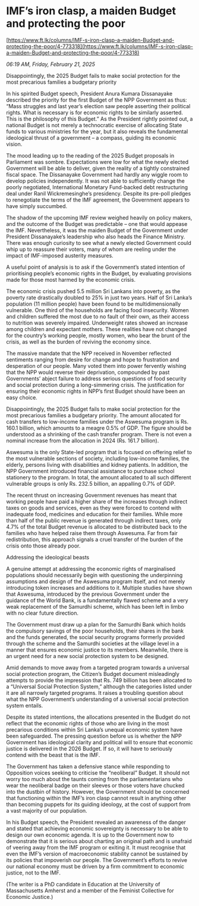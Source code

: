 # IMF’s iron clasp, a maiden Budget and protecting the poor

[https://www.ft.lk/columns/IMF-s-iron-clasp-a-maiden-Budget-and-protecting-the-poor/4-773318](https://www.ft.lk/columns/IMF-s-iron-clasp-a-maiden-Budget-and-protecting-the-poor/4-773318)

*06:19 AM, Friday, February 21, 2025*

Disappointingly, the 2025 Budget fails to make social protection for the most precarious families a budgetary priority

In his spirited Budget speech, President Anura Kumara Dissanayake described the priority for the first Budget of the NPP Government as thus: “Mass struggles and last year’s election saw people asserting their political rights. What is necessary is for economic rights to be similarly asserted. This is the philosophy of this Budget.” As the President rightly pointed out, a national Budget is not merely a technocratic exercise of allocating State funds to various ministries for the year, but it also reveals the fundamental ideological thrust of a government – a compass, guiding its economic vision.

The mood leading up to the reading of the 2025 Budget proposals in Parliament was sombre. Expectations were low for what the newly elected Government will be able to deliver, given the reality of a tightly constrained fiscal space. The Dissanayake Government had hardly any wiggle room to develop policies independently. It was not able to sufficiently change the poorly negotiated, International Monetary Fund-backed debt restructuring deal under Ranil Wickremesinghe’s presidency. Despite its pre-poll pledges to renegotiate the terms of the IMF agreement, the Government appears to have simply succumbed.

The shadow of the upcoming IMF review weighed heavily on policy makers, and the outcome of the Budget was predictable – one that would appease the IMF. Nevertheless, it was the maiden Budget of the Government under President Dissanayake’s leadership who also heads the Finance Ministry. There was enough curiosity to see what a newly elected Government could whip up to reassure their voters, many of whom are reeling under the impact of IMF-imposed austerity measures.

A useful point of analysis is to ask if the Government’s stated intention of prioritising people’s economic rights in the Budget, by evaluating provisions made for those most harmed by the economic crisis.

The economic crisis pushed 5.5 million Sri Lankans into poverty, as the poverty rate drastically doubled to 25% in just two years. Half of Sri Lanka’s population (11 million people) have been found to be multidimensionally vulnerable. One third of the households are facing food insecurity. Women and children suffered the most due to no fault of their own, as their access to nutrition was severely impaired. Underweight rates showed an increase among children and expectant mothers. These realities have not changed for the country’s working people, mostly women, who bear the brunt of the crisis, as well as the burden of reviving the economy since.

The massive mandate that the NPP received in November reflected sentiments ranging from desire for change and hope to frustration and desperation of our people. Many voted them into power fervently wishing that the NPP would reverse their deprivation, compounded by past Governments’ abject failure to address serious questions of food security and social protection during a long-simmering crisis. The justification for ensuring their economic rights in NPP’s first Budget should have been an easy choice.

Disappointingly, the 2025 Budget fails to make social protection for the most precarious families a budgetary priority. The amount allocated for cash transfers to low-income families under the Aswesuma program is Rs. 160.1 billion, which amounts to a meagre 0.5% of GDP. The figure should be understood as a shrinking of the cash transfer program. There is not even a nominal increase from the allocation in 2024 (Rs. 161.7 billion).

Aswesuma is the only State-led program that is focused on offering relief to the most vulnerable sections of society, including low-income families, the elderly, persons living with disabilities and kidney patients. In addition, the NPP Government introduced financial assistance to purchase school stationery to the program. In total, the amount allocated to all such different vulnerable groups is only Rs. 232.5 billion, an appalling 0.7% of GDP.

The recent thrust on increasing Government revenues has meant that working people have paid a higher share of the increases through indirect taxes on goods and services, even as they were forced to contend with inadequate food, medicines and education for their families. While more than half of the public revenue is generated through indirect taxes, only 4.7% of the total Budget revenue is allocated to be distributed back to the families who have helped raise them through Aswesuma. Far from fair redistribution, this approach signals a cruel transfer of the burden of the crisis onto those already poor.

Addressing the ideological beasts

A genuine attempt at addressing the economic rights of marginalised populations should necessarily begin with questioning the underpinning assumptions and design of the Aswesuma program itself, and not merely introducing token increases and additions to it. Multiple studies have shown that Aswesuma, introduced by the previous Government under the guidance of the World Bank, is a fundamentally flawed scheme and a very weak replacement of the Samurdhi scheme, which has been left in limbo with no clear future direction.

The Government must draw up a plan for the Samurdhi Bank which holds the compulsory savings of the poor households, their shares in the bank and the funds generated, the social security programs formerly provided through the scheme and the Samurdhi societies at the village level in a manner that ensures economic justice to its members. Meanwhile, there is an urgent need for a new social protection system to be designed.

Amid demands to move away from a targeted program towards a universal social protection program, the Citizen’s Budget document misleadingly attempts to provide the impression that Rs. 749 billion has been allocated to a “Universal Social Protection System,” although the categories listed under it are all narrowly targeted programs. It raises a troubling question about what the NPP Government’s understanding of a universal social protection system entails.

Despite its stated intentions, the allocations presented in the Budget do not reflect that the economic rights of those who are living in the most precarious conditions within Sri Lanka’s unequal economic system have been safeguarded. The pressing question before us is whether the NPP Government has ideological clarity and political will to ensure that economic justice is delivered in the 2026 Budget. If so, it will have to seriously contend with the beast that is the IMF.

The Government has taken a defensive stance while responding to Opposition voices seeking to criticise the “neoliberal” Budget. It should not worry too much about the taunts coming from the parliamentarians who wear the neoliberal badge on their sleeves or those voters have chucked into the dustbin of history. However, the Government should be concerned that functioning within the IMF’s iron clasp cannot result in anything other than becoming puppets for its guiding ideology, at the cost of support from a vast majority of our population.

In his Budget speech, the President revealed an awareness of the danger and stated that achieving economic sovereignty is necessary to be able to design our own economic agenda. It is up to the Government now to demonstrate that it is serious about charting an original path and is unafraid of veering away from the IMF program or exiting it. It must recognise that even the IMF’s version of macroeconomic stability cannot be sustained by its policies that impoverish our people. The Government’s efforts to revive our national economy must be driven by a firm commitment to economic justice, not to the IMF.

(The writer is a PhD candidate in Education at the University of Massachusetts Amherst and a member of the Feminist Collective for Economic Justice.)

